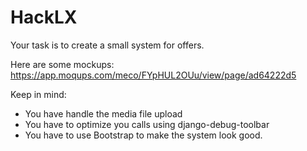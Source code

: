 # HackLX

Your task is to create a small system for offers.

Here are some mockups: https://app.moqups.com/meco/FYpHUL2OUu/view/page/ad64222d5

Keep in mind:
- You have handle the media file upload
- You have to optimize you calls using django-debug-toolbar
- You have to use Bootstrap to make the system look good.

